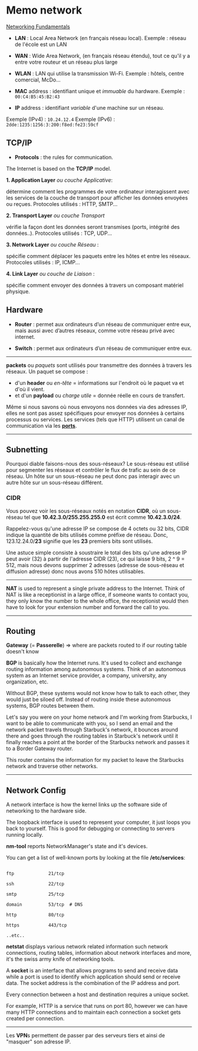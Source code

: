 # Memo network

[Networking Fundamentals](https://www.youtube.com/playlist?list=PL6gx4Cwl9DGBpuvPW0aHa7mKdn_k9SPKO)

- **LAN** : Local Area Network (en français réseau local). Exemple : réseau de l'école est un LAN
- **WAN** : Wide Area Network, (en français réseau étendu), tout ce qu'il y a entre votre routeur et un réseau plus large
- **WLAN** : LAN qui utilise la transmission Wi-Fi. Exemple : hôtels, centre comercial, McDo...

- **MAC** address : identifiant unique et *immuable* du hardware. Exemple : `00:C4:B5:45:B2:43`
- **IP** address : identifiant *variable* d'une machine sur un réseau. 

Exemple (IPv4) : `10.24.12.4`
Exemple (IPv6) : `2dde:1235:1256:3:200:f8ed:fe23:59cf`

## TCP/IP

- **Protocols** : the rules for communication.

The Internet is based on the **TCP/IP** model.

**1. Application Layer** *ou couche Applicative*:

détermine comment les programmes de votre ordinateur interagissent avec les services de la couche de transport pour afficher les données envoyées ou reçues. Protocoles utilisés : HTTP, SMTP...

**2. Transport Layer** *ou couche Transport* 

vérifie la façon dont les données seront transmises (ports, intégrité des données..). Protocoles utilisés : TCP, UDP...
    
**3. Network Layer** *ou couche Réseau* : 

spécifie comment déplacer les paquets entre les hôtes et entre les réseaux. Protocoles utilisés : IP, ICMP...
    
**4. Link Layer** *ou couche de Liaison* : 

spécifie comment envoyer des données à travers un composant matériel physique.
    

## Hardware

- **Router** : permet aux ordinateurs d’un réseau de communiquer entre eux, mais aussi avec d’autres réseaux, comme votre réseau privé avec internet.

- **Switch** : permet aux ordinateurs d’un réseau de communiquer entre eux.


***

**packets** ou *paquets* sont utilisés pour transmettre des données à travers les réseaux. 
Un paquet se compose : 
- d'un **header** ou *en-tête* = informations sur l'endroit où le paquet va et d'où il vient.
- et d'un **payload** ou *charge utile*  = donnée réelle en cours de transfert.

Même si nous savons où nous envoyons nos données via des adresses IP, elles ne sont pas assez spécifiques pour envoyer nos données à certains processus ou services. Les services (tels que HTTP) utilisent un canal de communication via les [**ports**](https://fr.wikipedia.org/wiki/Port_(logiciel)).

***
## Subnetting

Pourquoi diable faisons-nous des sous-réseaux? Le sous-réseau est utilisé pour segmenter les réseaux et contrôler le flux de trafic au sein de ce réseau. Un hôte sur un sous-réseau ne peut donc pas interagir avec un autre hôte sur un sous-réseau différent.

### CIDR

Vous pouvez voir les sous-réseaux notés en notation **CIDR**, où un sous-réseau tel que **10.42.3.0/255.255.255.0** est écrit comme **10.42.3.0/24**.

Rappelez-vous qu'une adresse IP se compose de 4 octets ou 32 bits, CIDR indique la quantité de bits utilisés comme préfixe de réseau. Donc, 123.12.24.0/**23** signifie que les **23** premiers bits sont utilisés.

Une astuce simple consiste à soustraire le total des bits qu'une adresse IP peut avoir (32) à partir de l'adresse CIDR (23), ce qui laisse 9 bits, 2 ^ 9 = 512, mais nous devons supprimer 2 adresses (adresse de sous-réseau et diffusion adresse) donc nous avons 510 hôtes utilisables.

***

**NAT** is used to represent a single private address to the Internet. Think of NAT is like a receptionist in a large office, if someone wants to contact you, they only know the number to the whole office, the receptionist would then have to look for your extension number and forward the call to you.

***
## Routing

**Gateway** (= **Passerelle**) => where are packets routed to if our routing table doesn't know

**BGP** is basically how the Internet runs. It's used to collect and exchange routing information among autonomous systems. Think of an autonomous system as an Internet service provider, a company, university, any organization, etc. 

Without BGP, these systems would not know how to talk to each other, they would just be siloed off. Instead of routing inside these autonomous systems, BGP routes between them.

Let's say you were on your home network and I'm working from Starbucks, I want to be able to communicate with you, so I send an email and the network packet travels through Starbuck's network, it bounces around there and goes through the routing tables in Starbuck's network until it finally reaches a point at the border of the Starbucks network and passes it to a Border Gateway router. 

This router contains the information for my packet to leave the Starbucks network and traverse other networks.

***
## Network Config

A network interface is how the kernel links up the software side of networking to the hardware side.

The loopback interface is used to represent your computer, it just loops you back to yourself. This is good for debugging or connecting to servers running locally.

**nm-tool** reports NetworkManager's state and it's devices.

You can get a list of well-known ports by looking at the file **/etc/services**:
```

ftp             21/tcp

ssh             22/tcp

smtp            25/tcp 

domain          53/tcp  # DNS

http            80/tcp

https           443/tcp

..etc..
```

**netstat** displays various network related information such network connections, routing tables, information about network interfaces and more, it's the swiss army knife of networking tools.

A **socket** is an interface that allows programs to send and receive data while a port is used to identify which application should send or receive data. The socket address is the combination of the IP address and port. 

Every connection between a host and destination requires a unique socket. 

For example, HTTP is a service that runs on port 80, however we can have many HTTP connections and to maintain each connection a socket gets created per connection.

***

Les **VPN**s permettent de passer par des serveurs tiers et ainsi de "masquer" son adresse IP.
